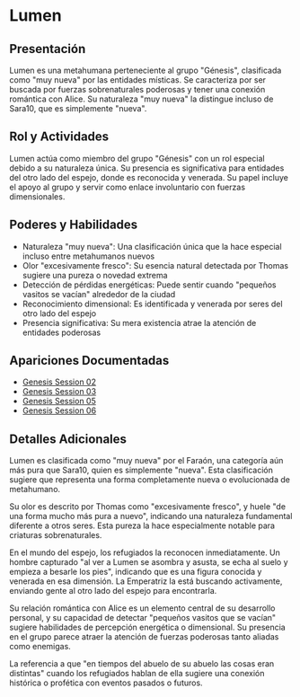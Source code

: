 # Lumen

## Presentación
Lumen es una metahumana perteneciente al grupo "Génesis", clasificada como "muy nueva" por las entidades místicas. Se caracteriza por ser buscada por fuerzas sobrenaturales poderosas y tener una conexión romántica con Alice. Su naturaleza "muy nueva" la distingue incluso de Sara10, que es simplemente "nueva".

## Rol y Actividades
Lumen actúa como miembro del grupo "Génesis" con un rol especial debido a su naturaleza única. Su presencia es significativa para entidades del otro lado del espejo, donde es reconocida y venerada. Su papel incluye el apoyo al grupo y servir como enlace involuntario con fuerzas dimensionales.

## Poderes y Habilidades
- Naturaleza "muy nueva": Una clasificación única que la hace especial incluso entre metahumanos nuevos
- Olor "excesivamente fresco": Su esencia natural detectada por Thomas sugiere una pureza o novedad extrema
- Detección de pérdidas energéticas: Puede sentir cuando "pequeños vasitos se vacían" alrededor de la ciudad
- Reconocimiento dimensional: Es identificada y venerada por seres del otro lado del espejo
- Presencia significativa: Su mera existencia atrae la atención de entidades poderosas

## Apariciones Documentadas
- [Genesis Session 02](../../campaigns/genesis/session-02.md)
- [Genesis Session 03](../../campaigns/genesis/session-03.md)
- [Genesis Session 05](../../campaigns/genesis/session-05.md)
- [Genesis Session 06](../../campaigns/genesis/session-06.md)

## Detalles Adicionales
Lumen es clasificada como "muy nueva" por el Faraón, una categoría aún más pura que Sara10, quien es simplemente "nueva". Esta clasificación sugiere que representa una forma completamente nueva o evolucionada de metahumano.

Su olor es descrito por Thomas como "excesivamente fresco", y huele "de una forma mucho más pura a nuevo", indicando una naturaleza fundamental diferente a otros seres. Esta pureza la hace especialmente notable para criaturas sobrenaturales.

En el mundo del espejo, los refugiados la reconocen inmediatamente. Un hombre capturado "al ver a Lumen se asombra y asusta, se echa al suelo y empieza a besarle los pies", indicando que es una figura conocida y venerada en esa dimensión. La Emperatriz la está buscando activamente, enviando gente al otro lado del espejo para encontrarla.

Su relación romántica con Alice es un elemento central de su desarrollo personal, y su capacidad de detectar "pequeños vasitos que se vacían" sugiere habilidades de percepción energética o dimensional. Su presencia en el grupo parece atraer la atención de fuerzas poderosas tanto aliadas como enemigas.

La referencia a que "en tiempos del abuelo de su abuelo las cosas eran distintas" cuando los refugiados hablan de ella sugiere una conexión histórica o profética con eventos pasados o futuros.